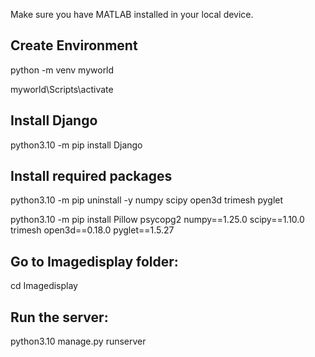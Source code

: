 Make sure you have MATLAB installed in your local device.

## Create Environment

python -m venv myworld


myworld\Scripts\activate

## Install Django

python3.10 -m pip install Django

## Install required packages

python3.10 -m pip uninstall -y numpy scipy open3d trimesh pyglet

python3.10 -m pip install Pillow psycopg2 numpy==1.25.0 scipy==1.10.0 trimesh open3d==0.18.0 pyglet==1.5.27


## Go to Imagedisplay folder:

cd Imagedisplay

## Run the server:

python3.10 manage.py runserver
